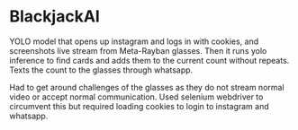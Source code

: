 ﻿# BlackjackAI
YOLO model that opens up instagram and logs in with cookies, and screenshots live stream from Meta-Rayban glasses. Then it runs yolo inference to find cards and adds them to the current count without repeats. Texts the count to the glasses through whatsapp. 

Had to get around challenges of the glasses as they do not stream normal video or accept normal communication. Used selenium webdriver to circumvent this but required loading cookies to login to instagram and whatsapp. 
